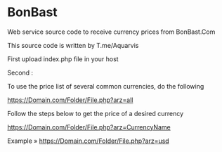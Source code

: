 # BonBast

Web service source code to receive currency prices from BonBast.Com

This source code is written by T.me/Aquarvis

First upload index.php file in your host

Second :

To use the price list of several common currencies, do the following

https://Domain.com/Folder/File.php?arz=all

Follow the steps below to get the price of a desired currency

https://Domain.com/Folder/File.php?arz=CurrencyName

Example » https://Domain.com/Folder/File.php?arz=usd
